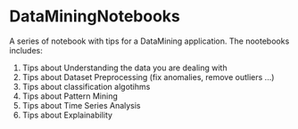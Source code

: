 # DataMiningNotebooks

A series of notebook with tips for a DataMining application. The nootebooks includes:
1) Tips about Understanding the data you are dealing with
2) Tips about Dataset Preprocessing (fix anomalies, remove outliers ...)
3) Tips about classification algotihms
4) Tips about Pattern Mining
5) Tips about Time Series Analysis
6) Tips about Explainability
